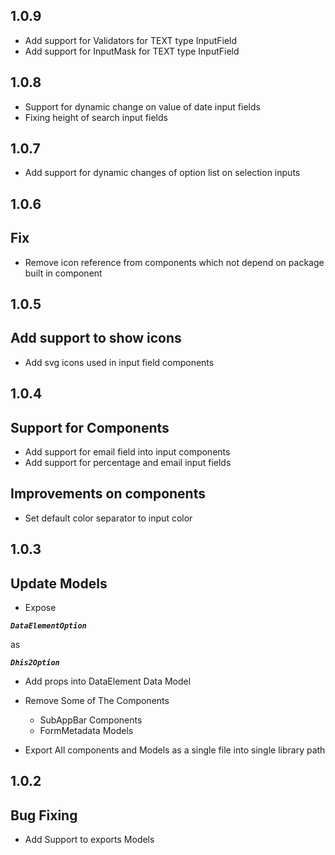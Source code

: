 

## 1.0.9

- Add support for Validators for TEXT type InputField
- Add support for InputMask for TEXT type InputField

## 1.0.8

- Support for dynamic change on value of date input fields
- Fixing height of search input fields

## 1.0.7

- Add support for dynamic changes of option list on selection inputs

## 1.0.6

## Fix

- Remove icon reference from components which not depend on package built in component

## 1.0.5

## Add support to show icons

- Add svg icons used in input field components

## 1.0.4

## Support for Components

- Add support for email field into input components
- Add support for percentage and email input fields

## Improvements on components

- Set default color separator to input color

## 1.0.3

## Update Models

- Expose <b><i>

```
DataElementOption
```

</i></b> as <b><i>

```
Dhis2Option

```

</i></b>

- Add props into DataElement Data Model
- Remove Some of The Components

  - SubAppBar Components
  - FormMetadata Models

- Export All components and Models as a single file into single library path

## 1.0.2

## Bug Fixing

- Add Support to exports Models
